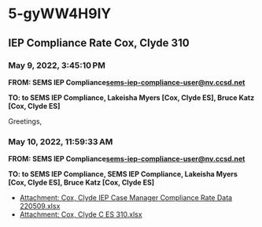 # 5-gyWW4H9lY
## IEP Compliance Rate Cox, Clyde 310
### May 9, 2022, 3:45:10 PM
**FROM: SEMS IEP Compliance<sems-iep-compliance-user@nv.ccsd.net>**

**TO: to SEMS IEP Compliance, Lakeisha Myers [Cox, Clyde ES], Bruce Katz [Cox, Clyde ES]**


Greetings,  




### May 10, 2022, 11:59:33 AM
**FROM: SEMS IEP Compliance<sems-iep-compliance-user@nv.ccsd.net>**

**TO: to SEMS IEP Compliance, SEMS IEP Compliance, Lakeisha Myers [Cox, Clyde ES], Bruce Katz [Cox, Clyde ES]**






* [Attachment: Cox, Clyde IEP Case Manager Compliance Rate Data 220509.xlsx](5-gyWW4H9lY-attachment-1.xlsx)
* [Attachment: Cox, Clyde C ES 310.xlsx](5-gyWW4H9lY-attachment-2.xlsx)
